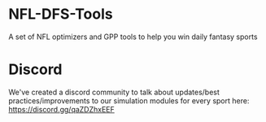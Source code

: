 # NFL-DFS-Tools
A set of NFL optimizers and GPP tools to help you win daily fantasy sports

# Discord

We've created a discord community to talk about updates/best practices/improvements to our simulation modules for every sport here: https://discord.gg/qaZDZhxEEF
